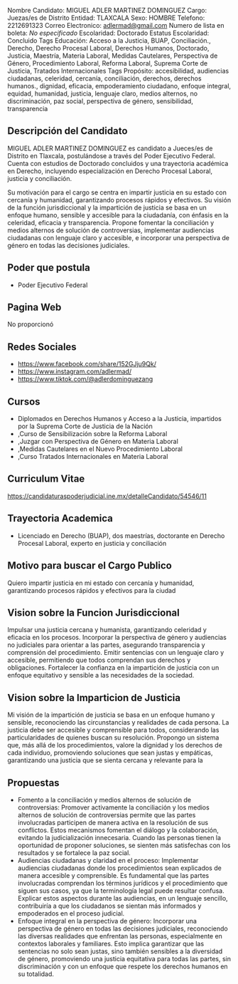 Nombre Candidato: MIGUEL ADLER MARTINEZ DOMINGUEZ
Cargo: Juezas/es de Distrito
Entidad: TLAXCALA
Sexo: HOMBRE
Telefono: 2212691323
Correo Electronico: adlermad@gmail.com
Numero de lista en boleta: *No especificado*
Escolaridad: Doctorado
Estatus Escolaridad: Concluido
Tags Educación: Acceso a la Justicia, BUAP, Conciliación., Derecho, Derecho Procesal Laboral, Derechos Humanos, Doctorado, Justicia, Maestría, Materia Laboral, Medidas Cautelares, Perspectiva de Género, Procedimiento Laboral, Reforma Laboral, Suprema Corte de Justicia, Tratados Internacionales
Tags Propósito: accesibilidad, audiencias ciudadanas, celeridad, cercanía, conciliación, derechos, derechos humanos., dignidad, eficacia, empoderamiento ciudadano, enfoque integral, equidad, humanidad, justicia, lenguaje claro, medios alternos, no discriminación, paz social, perspectiva de género, sensibilidad, transparencia


## Descripción del Candidato 

MIGUEL ADLER MARTINEZ DOMINGUEZ es candidato a Jueces/es de Distrito en Tlaxcala, postulándose a través del Poder Ejecutivo Federal. Cuenta con estudios de Doctorado concluidos y una trayectoria académica en Derecho, incluyendo especialización en Derecho Procesal Laboral, justicia y conciliación. 

Su motivación para el cargo se centra en impartir justicia en su estado con cercanía y humanidad, garantizando procesos rápidos y efectivos. Su visión de la función jurisdiccional y la impartición de justicia se basa en un enfoque humano, sensible y accesible para la ciudadanía, con énfasis en la celeridad, eficacia y transparencia.  Propone fomentar la conciliación y medios alternos de solución de controversias, implementar audiencias ciudadanas con lenguaje claro y accesible, e incorporar una perspectiva de género en todas las decisiones judiciales.


## Poder que postula

- Poder Ejecutivo Federal


## Pagina Web

No proporcionó


## Redes Sociales

- https://www.facebook.com/share/152GJju9Qk/
- https://www.instagram.com/adlermad/
- https://www.tiktok.com/@adlerdominguezang


## Cursos

- Diplomados en Derechos Humanos y Acceso a la Justicia, impartidos por la Suprema Corte de Justicia de la Nación
- ,Curso de Sensibilización sobre la Reforma Laboral
- ,Juzgar con Perspectiva de Género en Materia Laboral
- ,Medidas Cautelares en el Nuevo Procedimiento Laboral
- ,Curso Tratados Internacionales en Materia Laboral


## Curriculum Vitae

https://candidaturaspoderjudicial.ine.mx/detalleCandidato/54546/11


## Trayectoria Academica

- Licenciado en Derecho (BUAP), dos maestrías, doctorante en Derecho Procesal Laboral, experto en justicia y conciliación


## Motivo para buscar el Cargo Publico

Quiero impartir justicia en mi estado con cercanía y humanidad, garantizando procesos rápidos y efectivos para la ciudad


## Vision sobre la Funcion Jurisdiccional

Impulsar una justicia cercana y humanista, garantizando celeridad y eficacia en los procesos. Incorporar la perspectiva de género y audiencias no judiciales para orientar a las partes, asegurando transparencia y comprensión del procedimiento. Emitir sentencias con un lenguaje claro y accesible, permitiendo que todos comprendan sus derechos y obligaciones. Fortalecer la confianza en la impartición de justicia con un enfoque equitativo y sensible a las necesidades de la sociedad.


## Vision sobre la Imparticion de Justicia

Mi visión de la impartición de justicia se basa en un enfoque humano y sensible, reconociendo las circunstancias y realidades de cada persona. La justicia debe ser accesible y comprensible para todos, considerando las particularidades de quienes buscan su resolución. Propongo un sistema que, más allá de los procedimientos, valore la dignidad y los derechos de cada individuo, promoviendo soluciones que sean justas y empáticas, garantizando una justicia que se sienta cercana y relevante para la


## Propuestas

- Fomento a la conciliación y medios alternos de solución de controversias: Promover activamente la conciliación y los medios alternos de solución de controversias permite que las partes involucradas participen de manera activa en la resolución de sus conflictos. Estos mecanismos fomentan el diálogo y la colaboración, evitando la judicialización innecesaria. Cuando las personas tienen la oportunidad de proponer soluciones, se sienten más satisfechas con los resultados y se fortalece la paz social.
- Audiencias ciudadanas y claridad en el proceso: Implementar audiencias ciudadanas donde los procedimientos sean explicados de manera accesible y comprensible. Es fundamental que las partes involucradas comprendan los términos jurídicos y el procedimiento que siguen sus casos, ya que la terminología legal puede resultar confusa. Explicar estos aspectos durante las audiencias, en un lenguaje sencillo, contribuiría a que los ciudadanos se sientan más informados y empoderados en el proceso judicial.
- Enfoque integral en la perspectiva de género: Incorporar una perspectiva de género en todas las decisiones judiciales, reconociendo las diversas realidades que enfrentan las personas, especialmente en contextos laborales y familiares. Esto implica garantizar que las sentencias no solo sean justas, sino también sensibles a la diversidad de género, promoviendo una justicia equitativa para todas las partes, sin discriminación y con un enfoque que respete los derechos humanos en su totalidad.

